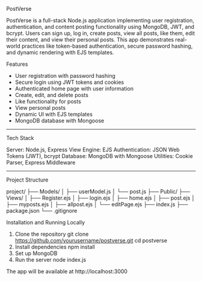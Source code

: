 PostVerse

PostVerse is a full-stack Node.js application implementing user registration, authentication, and content posting functionality using MongoDB, JWT, and bcrypt. 
Users can sign up, log in, create posts, view all posts, like them, edit their content, and view their personal posts.
This app demonstrates real-world practices like token-based authentication, secure password hashing, and dynamic rendering with EJS templates.

Features

- User registration with password hashing
- Secure login using JWT tokens and cookies
- Authenticated home page with user information
- Create, edit, and delete posts
- Like functionality for posts
- View personal posts
- Dynamic UI with EJS templates
- MongoDB database with Mongoose

--------------------------------------------
Tech Stack

Server: Node.js, Express
View Engine: EJS
Authentication: JSON Web Tokens (JWT), bcrypt
Database: MongoDB with Mongoose
Utilities: Cookie Parser, Express Middleware

-------------------------------------------
Project Structure

project/
├── Models/
│   ├── userModel.js
│   └── post.js
├── Public/
├── Views/
│   ├── Register.ejs
│   ├── login.ejs
│   ├── home.ejs
│   ├── post.ejs
│   ├── myposts.ejs
│   ├── allpost.ejs
│   └── editPage.ejs
├── index.js
├── package.json
└── .gitignore

Installation and Running Locally

1. Clone the repository
  git clone https://github.com/yourusername/postverse.git
  cd postverse
2. Install dependencies
  npm install
3. Set up MongoDB
4. Run the server
  node index.js

The app will be available at http://localhost:3000

